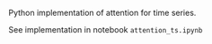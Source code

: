 Python implementation of attention for time series.

See implementation in notebook `attention_ts.ipynb`